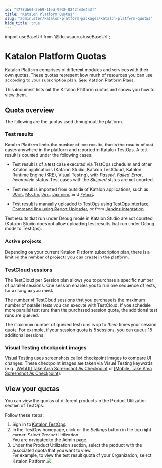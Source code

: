 ```yaml
---
id: "4778db60-2e69-11ed-9930-0242fe3e4a3f"
title: "Katalon Platform Quotas"
slug: "administer/katalon-platform-packages/katalon-platform-quotas"
hide_title: true
---
```

import useBaseUrl from '@docusaurus/useBaseUrl';


# <a id="concept-6067" class="anchor_top_offset"/><a id="ariaid-title1" class="anchor_top_offset"/>Katalon Platform Quotas

<p xmlns="http://www.w3.org/1999/xhtml" className="p"><span className="ph">Katalon Platform</span>  comprises of different modules and services with their own quotas. These quotas represent how much of resources you can use according to your subscription plan. See: <a className="xref" href="/docs/administer/katalon-platform-packages/katalon-platform-plans">Katalon Platform Plans</a>.</p> 
<p xmlns="http://www.w3.org/1999/xhtml" className="p">This document lists out  the  <span className="ph">Katalon Platform</span> quotas and shows you how to view  them.</p> 

## <a id="concept-8991" class="anchor_top_offset"/>Quota overview

<p xmlns="http://www.w3.org/1999/xhtml" className="p">The following are the quotas used throughout the platform.</p> 

### Test results

<div xmlns="http://www.w3.org/1999/xhtml" className="p"><span className="ph">Katalon Platform</span> limits the number of test results, that is the results of test cases anywhere in the platform and reported in <span className="ph">Katalon TestOps</span>. A  test result is counted under the following cases: <ul className="ul"><li className="li"><p className="p">Test result is of a test case executed via <span className="ph">TestOps</span> scheduler and other Katalon applications (<span className="ph">Katalon Studio</span>, <span className="ph">Katalon TestCloud</span>, <span className="ph">Katalon Runtime Engine (KRE)</span>, <span className="ph">Visual Testing</span>), with <em className="ph i">Passed</em>, <em className="ph i">Failed</em>, <em className="ph i">Error</em>, <em className="ph i">Incomplete</em> status. Test cases with the <em className="ph i">Skipped</em> status are not counted.</p></li><li className="li"><p className="p">Test result is imported from outside of Katalon applications, such as <a className="xref" href="/docs/analyze/reports/upload-test-reports/upload-junit-and-katalon-studio-report-files-to-katalon-testops-manually">JUnit</a>, <a className="xref" href="/docs/analyze/reports/upload-test-reports/upload-reports-from-other-framework/upload-test-reports-from-mocha-to-katalon-testops">Mocha</a>, <a className="xref" href="/docs/analyze/reports/upload-test-reports/upload-reports-from-other-framework/upload-test-reports-from-jest-to-katalon-testops">Jest</a>, <a className="xref" href="/docs/analyze/reports/upload-test-reports/upload-reports-from-other-framework/upload-test-reports-from-jasmine-to-katalon-testops">Jasmine</a>, and  <a className="xref" href="/docs/analyze/reports/upload-test-reports/upload-reports-from-other-framework/upload-test-reports-from-pytest-to-katalon-testops">Pytest</a>.</p></li><li className="li">Test result is manually uploaded to <span className="ph">TestOps</span> using <a className="xref" href="/docs/analyze/reports/upload-test-reports/upload-junit-and-katalon-studio-report-files-to-katalon-testops-manually">TestOps interface</a>, <a className="xref" href="/docs/analyze/reports/upload-test-reports/upload-junit-and-report-files-to-using-command-line">Command line using Report Uploader</a>, or from <a className="xref" href="/docs/execute/cloud-based-test-execution/integration-with-other-vendors-for-cloud-execution/jenkins-integration">Jenkins integration</a>.</li></ul></div>
<p xmlns="http://www.w3.org/1999/xhtml" className="p">Test results that  run under Debug  mode in <span className="ph">Katalon Studio</span> are not counted (<span className="ph">Katalon Studio</span> does not allow uploading test results that run under Debug  mode to <span className="ph">TestOps</span>).</p> 

### Active projects

<p xmlns="http://www.w3.org/1999/xhtml" className="p">Depending on your current <span className="ph">Katalon Platform</span> subscription plan, there is a limit on the number of projects you can create in the platform. </p> 

### TestCloud sessions

<p xmlns="http://www.w3.org/1999/xhtml" className="p">The TestCloud per Session plan allows you to purchase a specific number of parallel sessions. One session enables you to run one sequence of tests, for as long as you need.</p> 
<p xmlns="http://www.w3.org/1999/xhtml" className="p">The number of TestCloud sessions that you purchase is the maximum number of parallel tests you can execute with TestCloud. If you schedule more parallel test runs than the purchased session quota, the additional test runs are queued. </p> 
<p xmlns="http://www.w3.org/1999/xhtml" className="p">The maximum number of queued test runs is up to <em className="ph i">three</em> times your session quota. For example, if your session quota is 5 sessions, you can queue 15 additional sessions.</p> 

### Visual Testing checkpoint images

<p xmlns="http://www.w3.org/1999/xhtml" className="p"><span className="ph">Visual Testing</span> uses screenshots called checkpoint images to compare UI changes. These checkpoint images are taken via <span className="ph">Visual Testing</span> keywords (e.g.   <a className="xref" href="/docs/author/keywords/keyword-description-in-katalon-studio/visual-based-web-testing-keywords/webui-take-area-screenshot-as-checkpoint">[WebUI] Take Area Screenshot As Checkpoint</a> or <a className="xref" href="/docs/author/keywords/keyword-description-in-katalon-studio/visual-based-mobile-testing-keywords/mobile-take-area-screenshot-as-checkpoint">[Mobile] Take Area Screenshot As Checkpoint</a>). </p> 

## <a id="task-5674" class="anchor_top_offset"/>View your quotas

<section xmlns="http://www.w3.org/1999/xhtml" className="section context"><p className="p">You can view the quotas of different products in  the <span className="ph uicontrol">Product Utilization</span> section of <span className="ph">TestOps</span>.</p><p className="p">Follow these steps:</p></section> 
<ol xmlns="http://www.w3.org/1999/xhtml" className="ol steps"><li className="li step stepexpand"><span className="ph cmd">Sign in to <a className="xref j-external-link" href="https://testops.katalon.io/" target="_blank">Katalon TestOps</a>.</span></li><li className="li step stepexpand"><span className="ph cmd">In the <span className="ph uicontrol">TestOps</span> homepage, click on the <em className="ph i">Settings</em> button in the top right corner. Select <span className="ph uicontrol">Product Utilization</span>.</span><div className="itemgroup stepresult">You are navigated to the <span className="ph uicontrol">Admin</span> page.</div></li><li className="li step stepexpand"><span className="ph cmd">Under the <span className="ph uicontrol">Product Utilization</span> section, select the product with the associated quota that you want to view.</span><div className="itemgroup stepxmp">For example, to view the test result quota of your Organization, select <span className="ph uicontrol">Katalon Platform</span>.<img className="image" width={700} src={useBaseUrl("/26b6e090-3321-11ed-9930-0242fe3e4a3f.png")} /></div></li></ol> 
